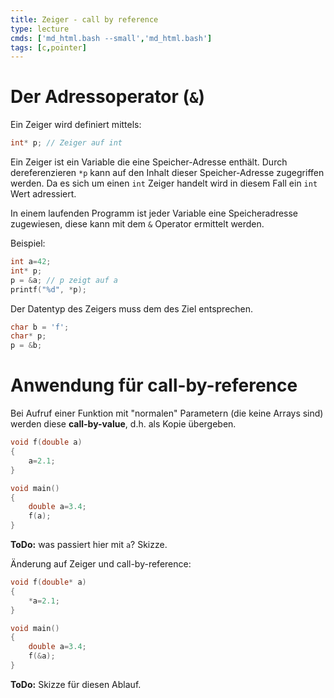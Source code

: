 ```yaml
---
title: Zeiger - call by reference
type: lecture
cmds: ['md_html.bash --small','md_html.bash']
tags: [c,pointer]
---
```


# Der Adressoperator (`&`)

Ein Zeiger wird definiert mittels:

```c++
int* p; // Zeiger auf int
```

Ein Zeiger ist ein Variable die eine Speicher-Adresse enthält.
Durch dereferenzieren `*p` kann auf den Inhalt dieser Speicher-Adresse zugegriffen werden.
Da es sich um einen `int` Zeiger handelt wird in diesem Fall ein `int` Wert adressiert.

In einem laufenden Programm ist jeder Variable eine Speicheradresse zugewiesen, diese kann mit dem `&` Operator ermittelt werden.

Beispiel:

```c++
int a=42;
int* p;
p = &a; // p zeigt auf a
printf("%d", *p);
```

Der Datentyp des Zeigers muss dem des Ziel entsprechen.

```c++
char b = 'f';
char* p;
p = &b;
```


# Anwendung für call-by-reference

Bei Aufruf einer Funktion mit "normalen" Parametern (die keine Arrays sind) werden diese **call-by-value**, d.h. als Kopie übergeben.

```C
void f(double a)
{
    a=2.1;
}

void main()
{
    double a=3.4;
    f(a);
}
```

**ToDo:** was passiert hier mit `a`? Skizze.

Änderung auf Zeiger und call-by-reference:

```C
void f(double* a)
{
    *a=2.1;
}

void main()
{
    double a=3.4;
    f(&a);
}
```

**ToDo:** Skizze für diesen Ablauf.
